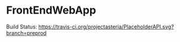 # FrontEndWebApp

Build Status: https://travis-ci.org/projectasteria/PlaceholderAPI.svg?branch=preprod
